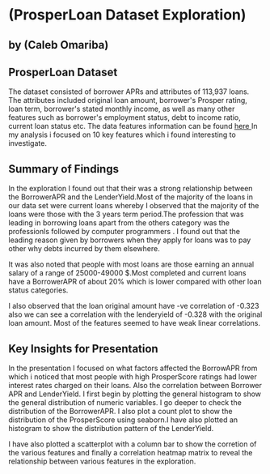 # (ProsperLoan Dataset Exploration)
## by (Caleb Omariba)


## ProsperLoan Dataset 

The dataset consisted of borrower APRs and attributes of 113,937 loans. The attributes included original loan amount, borrower's Prosper rating, loan term, borrower's stated monthly income, as well as many other features such as borrower's employment status, debt to income ratio, current loan status etc. 
The data features information can be found [here ](https://docs.google.com/spreadsheets/d/1gDyi_L4UvIrLTEC6Wri5nbaMmkGmLQBk-Yx3z0XDEtI/edit#gid=0)
In my analysis i focused on 10 key features which i found interesting to investigate.

## Summary of Findings
In the exploration I found out that their was a strong relationship between the BorrowerAPR and the LenderYield.Most of the majority of the loans in our data set were current loans whereby I observed that the majority of the loans were those with the 3 years term period.The profession that was leading in borrowing loans apart from the others category was the professionls followed by computer programmers . I found out that the leading reason given by borrowers when they apply for loans was to pay other why debts incurred by them elsewhere.

It was also noted that people with most loans are those earning an annual salary of a range of 25000-49000 $.Most completed and current loans have  a BorrowerAPR  of about 20% which is lower compared with other loan status categories.

I also observed that the loan original amount have -ve correlation of -0.323 also we can see a correlation with the lenderyield of -0.328 with the original loan amount. Most of the features seemed to have weak linear correlations.



## Key Insights for Presentation
In the presentation I focused on what factors affected the BorrowAPR from which i noticed that most people with high ProsperScore ratings had lower interest rates charged on their loans.
Also the correlation between Borrower APR and LenderYield. I first begin by plotting the general histogram to show the general distribution of numeric variables. I go deeper to check the distribution of the BorrowerAPR. I also plot a count plot to show the distribution of the ProsperScore using seaborn.I have also plotted an histogram to show the distribution pattern of the LenderYield.

I have also plotted a scatterplot with a column bar to show the corretion of the various features and finally a correlation heatmap matrix to reveal the relationship between various features in the exploration. 